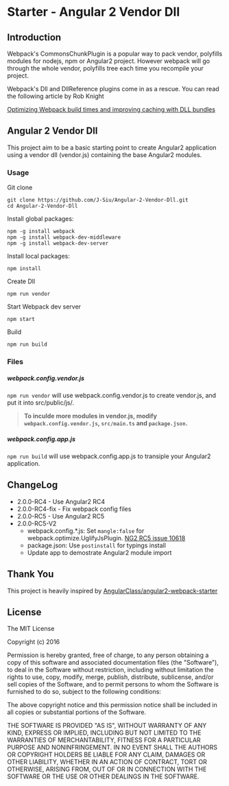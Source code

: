 # Starter - Angular 2 Vendor Dll

## Introduction

Webpack's CommonsChunkPlugin is a popular way to pack vendor, polyfills modules for nodejs, npm or Angular2 project. However webpack will go through the whole vendor, polyfills tree each time you recompile your project.

Webpack's Dll and DllReference plugins come in as a rescue. You can read the following article by Rob Knight

[Optimizing Webpack build times and improving caching with DLL bundles](https://robertknight.github.io/posts/webpack-dll-plugins/)

## Angular 2 Vendor Dll

This project aim to be a basic starting point to create Angular2 application using a vendor dll (vendor.js) containing the base Angular2 modules.

### Usage
Git clone
```
git clone https://github.com/J-Siu/Angular-2-Vendor-Dll.git
cd Angular-2-Vendor-Dll
```

Install global packages:
```
npm -g install webpack
npm -g install webpack-dev-middleware
npm -g install webpack-dev-server
```

Install local packages:
```
npm install
```

Create Dll
```
npm run vendor
```

Start Webpack dev server
```
npm start
```

Build
```
npm run build
```

### Files
##### webpack.config.vendor.js

`npm run vendor` will use webpack.config.vendor.js to create vendor.js, and put it into src/public/js/.

>__To inculde more modules in vendor.js, modify `webpack.config.vendor.js`, `src/main.ts` and `package.json`.__

##### webpack.config.app.js 

`npm run build` will use webpack.config.app.js to transiple your Angular2 application. 

## ChangeLog
- 2.0.0-RC4 - Use Angular2 RC4
- 2.0.0-RC4-fix - Fix webpack config files
- 2.0.0-RC5 - Use Angular2 RC5
- 2.0.0-RC5-V2
	- webpack.config.*.js: Set `mangle:false` for webpack.optimize.UglifyJsPlugin. [NG2 RC5 issue 10618](https://github.com/angular/angular/issues/10618)
	- package.json: Use `postinstall` for typings install
	- Update app to demostrate Angular2 module import

## Thank You

This project is heavily inspired by [AngularClass/angular2-webpack-starter](https://github.com/AngularClass/angular2-webpack-starter)

## License

The MIT License

Copyright (c) 2016

Permission is hereby granted, free of charge, to any person obtaining a copy
of this software and associated documentation files (the "Software"), to deal
in the Software without restriction, including without limitation the rights
to use, copy, modify, merge, publish, distribute, sublicense, and/or sell
copies of the Software, and to permit persons to whom the Software is
furnished to do so, subject to the following conditions:

The above copyright notice and this permission notice shall be included in
all copies or substantial portions of the Software.

THE SOFTWARE IS PROVIDED "AS IS", WITHOUT WARRANTY OF ANY KIND, EXPRESS OR
IMPLIED, INCLUDING BUT NOT LIMITED TO THE WARRANTIES OF MERCHANTABILITY,
FITNESS FOR A PARTICULAR PURPOSE AND NONINFRINGEMENT. IN NO EVENT SHALL THE
AUTHORS OR COPYRIGHT HOLDERS BE LIABLE FOR ANY CLAIM, DAMAGES OR OTHER
LIABILITY, WHETHER IN AN ACTION OF CONTRACT, TORT OR OTHERWISE, ARISING FROM,
OUT OF OR IN CONNECTION WITH THE SOFTWARE OR THE USE OR OTHER DEALINGS IN
THE SOFTWARE.
